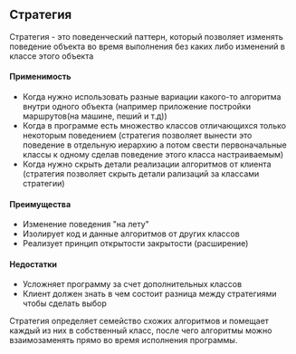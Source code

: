 ## Стратегия
Стратегия - это поведенческий паттерн, который позволяет изменять поведение объекта во время выполнения без каких либо изменений в классе этого объекта

#### Применимость
* Когда нужно использовать разные вариации какого-то алгоритма внутри одного объекта (например приложение постройки маршрутов(на машине, пеший и т.д))
* Когда в программе есть множество классов отличающихся только некоторым поведением (стратегия позволяет вынести это поведение в отдельную иерархию а потом свести первоначальные классы к одному сделав поведение этого класса настраиваемым)
* Когда нужно скрыть детали реализации алгоритмов от клиента (стратегия позволяет скрыть детали рализаций за классами стратегии)

#### Преимущества
* Изменение поведения "на лету"
* Изолирует код и данные алгоритмов от других классов
* Реализует принцип открытости закрытости (расширение)

#### Недостатки 
* Усложняет программу за счет дополнительных классов 
* Клиент должен знать в чем состоит разница между стратегиями чтобы сделать выбор

Стратегия определяет семейство схожих алгоритмов и помещает каждый из них в собственный класс, после чего алгоритмы можно взаимозаменять прямо во время исполнения программы.
